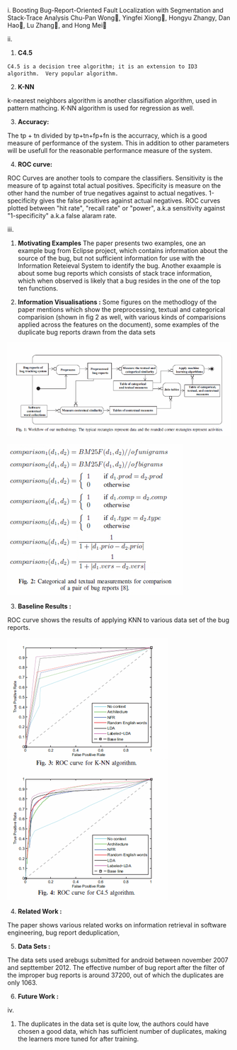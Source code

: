 i. Boosting Bug-Report-Oriented Fault Localization
with Segmentation and Stack-Trace Analysis
Chu-Pan Wong, Yingfei Xiong, Hongyu Zhangy, Dan Hao, Lu Zhang, and Hong Mei

ii.
   1. **C4.5** 
    
    C4.5 is a decision tree algorithm; it is an extension to ID3 algorithm.  Very popular algorithm.

   2. **K-NN**

   k-nearest neighbors algorithm is another classifiation algorithm, used in pattern mathcing. K-NN algorithm is used for regression as well.

   3. **Accuracy:**

   The tp + tn divided by tp+tn+fp+fn is the accurracy, which is a good measure of performance of the system. This in addition to other parameters will be usefull for the reasonable performance measure of the system.

   4. **ROC curve:**

   ROC Curves are another tools to compare the classifiers. Sensitivity is the measure of tp against total actual positives.  Specificity is measure on the other hand the number of true negatives against to actual negatives. 1-specificity gives the false positives against actual negatives. ROC curves  plotted between "hit rate", "recall rate" or "power", a.k.a sensitivity against "1-specificity" a.k.a false alaram rate. 
   
iii.
   1. **Motivating Examples**
   The paper presents two examples, one an example bug from Eclipse project, which contains information about the source of the bug,
   but not sufficient information for use with the Information Reteieval System to identify the bug. Another exaample is about some bug reports which consists of stack trace information, which when observed is likely that a bug resides in the one of the top ten functions.
   
   2. **Information Visualisations :**
   Some figures on the methodlogy of the paper mentions which show the preprocessing, textual and categorical comparision (shown in fig 2 as well, with various kinds of comparisions applied across the features on the document), some examples of the duplicate  bug reports drawn from the data sets

   ![fig1](https://raw.githubusercontent.com/tnkteja/fss16ntadiko/hw5/read/5/.images/fig1.png)

   ![fig2](https://raw.githubusercontent.com/tnkteja/fss16ntadiko/hw5/read/5/.images/fig2.png)


   3. **Baseline Results :**

   ROC curve shows the results of applying KNN to various data set of the bug reports.

   ![fig2](https://raw.githubusercontent.com/tnkteja/fss16ntadiko/hw5/read/5/.images/fig34.png)

   4. **Related Work :**

   The paper shows various related works on information retrieval in software engineering, bug report deduplication, 

   5. **Data Sets :**

   The data sets used arebugs submitted for android between november 2007 and septtember 2012. The effective number of bug report after the filter of the improper bug reports is around 37200, out of which the duplicates are only 1063.

   6. **Future Work :**

iv.
  1.  The duplicates in the data set is quite low, the authors  could have chosen a good data, which has sufficient number of duplicates, making the learners more tuned for after training.
